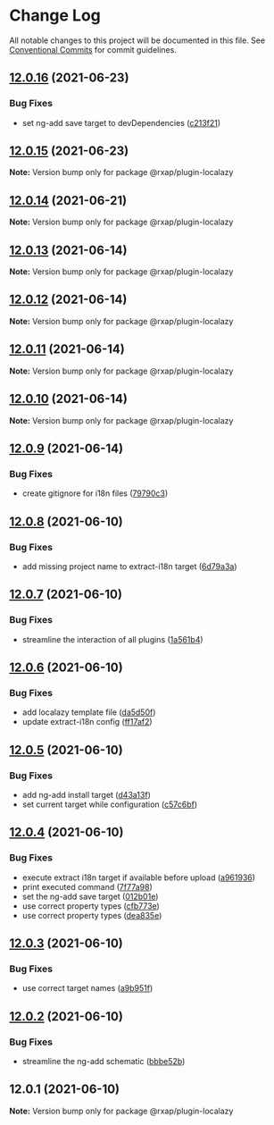 # Change Log

All notable changes to this project will be documented in this file.
See [Conventional Commits](https://conventionalcommits.org) for commit guidelines.

## [12.0.16](https://gitlab.com/rxap/schematics/compare/@rxap/plugin-localazy@12.0.15...@rxap/plugin-localazy@12.0.16) (2021-06-23)


### Bug Fixes

* set ng-add save target to devDependencies ([c213f21](https://gitlab.com/rxap/schematics/commit/c213f21067e8bb280a48ae726840bfe0f5c4ff11))





## [12.0.15](https://gitlab.com/rxap/schematics/compare/@rxap/plugin-localazy@12.0.14...@rxap/plugin-localazy@12.0.15) (2021-06-23)

**Note:** Version bump only for package @rxap/plugin-localazy





## [12.0.14](https://gitlab.com/rxap/packages/compare/@rxap/plugin-localazy@12.0.13...@rxap/plugin-localazy@12.0.14) (2021-06-21)

**Note:** Version bump only for package @rxap/plugin-localazy





## [12.0.13](https://gitlab.com/rxap/packages/compare/@rxap/plugin-localazy@12.0.12...@rxap/plugin-localazy@12.0.13) (2021-06-14)

**Note:** Version bump only for package @rxap/plugin-localazy





## [12.0.12](https://gitlab.com/rxap/packages/compare/@rxap/plugin-localazy@12.0.11...@rxap/plugin-localazy@12.0.12) (2021-06-14)

**Note:** Version bump only for package @rxap/plugin-localazy





## [12.0.11](https://gitlab.com/rxap/packages/compare/@rxap/plugin-localazy@12.0.10...@rxap/plugin-localazy@12.0.11) (2021-06-14)

**Note:** Version bump only for package @rxap/plugin-localazy





## [12.0.10](https://gitlab.com/rxap/packages/compare/@rxap/plugin-localazy@12.0.9...@rxap/plugin-localazy@12.0.10) (2021-06-14)

**Note:** Version bump only for package @rxap/plugin-localazy





## [12.0.9](https://gitlab.com/rxap/packages/compare/@rxap/plugin-localazy@12.0.8...@rxap/plugin-localazy@12.0.9) (2021-06-14)


### Bug Fixes

* create gitignore for i18n files ([79790c3](https://gitlab.com/rxap/packages/commit/79790c3b3a6af786257cdb30b1385931c53977f8))





## [12.0.8](https://gitlab.com/rxap/packages/compare/@rxap/plugin-localazy@12.0.7...@rxap/plugin-localazy@12.0.8) (2021-06-10)


### Bug Fixes

* add missing project name to extract-i18n target ([6d79a3a](https://gitlab.com/rxap/packages/commit/6d79a3a60ca4bbce69d50133d286ec93a35b3182))





## [12.0.7](https://gitlab.com/rxap/packages/compare/@rxap/plugin-localazy@12.0.6...@rxap/plugin-localazy@12.0.7) (2021-06-10)


### Bug Fixes

* streamline the interaction of all plugins ([1a561b4](https://gitlab.com/rxap/packages/commit/1a561b4509478d840be687a6c78d1cc1fba68deb))





## [12.0.6](https://gitlab.com/rxap/packages/compare/@rxap/plugin-localazy@12.0.5...@rxap/plugin-localazy@12.0.6) (2021-06-10)


### Bug Fixes

* add localazy template file ([da5d50f](https://gitlab.com/rxap/packages/commit/da5d50fd525519c7c56af89ddc067afc51262f85))
* update extract-i18n config ([ff17af2](https://gitlab.com/rxap/packages/commit/ff17af298f65daa2b1c4648983187086a5127dc6))





## [12.0.5](https://gitlab.com/rxap/packages/compare/@rxap/plugin-localazy@12.0.4...@rxap/plugin-localazy@12.0.5) (2021-06-10)


### Bug Fixes

* add ng-add install target ([d43a13f](https://gitlab.com/rxap/packages/commit/d43a13f60dc035c82725b428f4f44aa20e47b138))
* set current target while configuration ([c57c6bf](https://gitlab.com/rxap/packages/commit/c57c6bfb68412a018025141cf8dc5b844a6523a0))





## [12.0.4](https://gitlab.com/rxap/packages/compare/@rxap/plugin-localazy@12.0.3...@rxap/plugin-localazy@12.0.4) (2021-06-10)


### Bug Fixes

* execute extract i18n target if available before upload ([a961936](https://gitlab.com/rxap/packages/commit/a961936105bf255dbd214047f1b8f991fb6c4ea1))
* print executed command ([7f77a98](https://gitlab.com/rxap/packages/commit/7f77a987bec3f75165d8434d7c64bf68fbe89c1d))
* set the ng-add save target ([012b01e](https://gitlab.com/rxap/packages/commit/012b01e028ac67f3c2c3ba10a4ca0413a0379d06))
* use correct property types ([cfb773e](https://gitlab.com/rxap/packages/commit/cfb773e6bae78c7b6a02fb55deecf4467be46514))
* use correct property types ([dea835e](https://gitlab.com/rxap/packages/commit/dea835e58da004ca40f68532cb35c95f47c8929d))





## [12.0.3](https://gitlab.com/rxap/packages/compare/@rxap/plugin-localazy@12.0.2...@rxap/plugin-localazy@12.0.3) (2021-06-10)


### Bug Fixes

* use correct target names ([a9b951f](https://gitlab.com/rxap/packages/commit/a9b951fb873876f2df3c59c2141c253a2c7eb999))





## [12.0.2](https://gitlab.com/rxap/packages/compare/@rxap/plugin-localazy@12.0.1...@rxap/plugin-localazy@12.0.2) (2021-06-10)


### Bug Fixes

* streamline the ng-add schematic ([bbbe52b](https://gitlab.com/rxap/packages/commit/bbbe52ba5abee027db77130faa26daa2ddc49c72))





## 12.0.1 (2021-06-10)

**Note:** Version bump only for package @rxap/plugin-localazy

